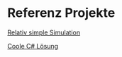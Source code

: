# Referenz Projekte
[Relativ simple Simulation](http://volkhin.com/RoadTrafficSimulator/)

[Coole C# Lösung](https://github.com/Schulteatq/CityTrafficSimulator)